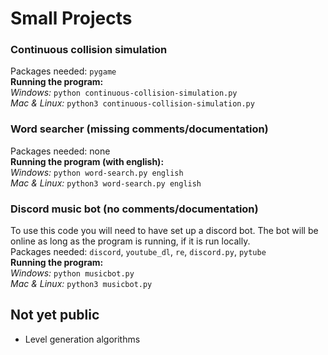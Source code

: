 # Small Projects
### Continuous collision simulation
Packages needed: `pygame`\
**Running the program:**\
*Windows:* `python continuous-collision-simulation.py`\
*Mac & Linux:* `python3 continuous-collision-simulation.py`

### Word searcher (missing comments/documentation)
Packages needed: none\
**Running the program (with english):**\
*Windows:* `python word-search.py english`\
*Mac & Linux:* `python3 word-search.py english`

### Discord music bot (no comments/documentation)
To use this code you will need to have set up a discord bot. The bot will be online as long as the program is running, if it is run locally.\
Packages needed: `discord`, `youtube_dl`, `re`, `discord.py`, `pytube`\
**Running the program:**\
*Windows:* `python musicbot.py`\
*Mac & Linux:* `python3 musicbot.py`

## Not yet public
- Level generation algorithms
